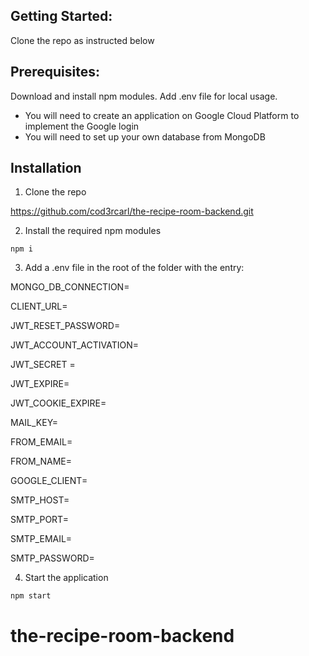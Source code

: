 ## Getting Started:

Clone the repo as instructed below

## Prerequisites:

Download and install npm modules. Add .env file for local usage.

- You will need to create an application on Google Cloud Platform to implement the Google login
- You will need to set up your own database from MongoDB

## Installation

1.  Clone the repo

https://github.com/cod3rcarl/the-recipe-room-backend.git

2. Install the required npm modules

`npm i`

3. Add a .env file in the root of the folder with the entry:

MONGO_DB_CONNECTION=

CLIENT_URL=

JWT_RESET_PASSWORD=

JWT_ACCOUNT_ACTIVATION=

JWT_SECRET =

JWT_EXPIRE=

JWT_COOKIE_EXPIRE=

MAIL_KEY=

FROM_EMAIL=

FROM_NAME=

GOOGLE_CLIENT=

SMTP_HOST=

SMTP_PORT=

SMTP_EMAIL=

SMTP_PASSWORD=

4. Start the application

`npm start`
# the-recipe-room-backend
